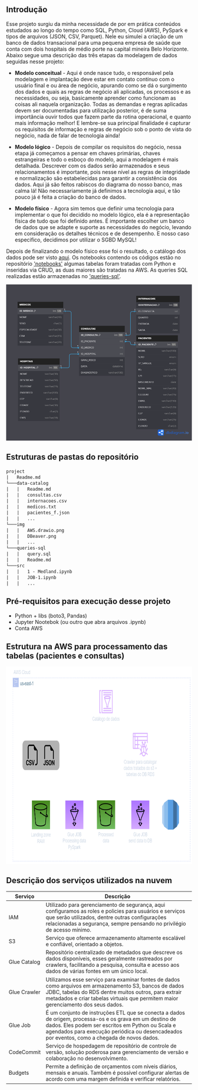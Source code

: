 ## Introdução

Esse projeto surgiu da minha necessidade de por em prática conteúdos estudados ao longo do tempo como SQL, Python, Cloud (AWS), PySpark e tipos de arquivos (JSON, CSV, Parquet). Nele eu simulei a criação de um banco de dados transacional para uma pequena empresa de saúde que conta com dois hospitais de médio porte na capital mineira Belo Horizonte. Abaixo segue uma descrição das três etapas da modelagem de dados seguidas nesse projeto:

* **Modelo conceitual** - Aqui é onde nasce tudo, o responsável pela modelagem e implantação deve estar em contato contínuo com o usuário final e ou área de negócio, apurando como se dá o surgimento dos dados e quais as regras de negócio ali aplicadas, os processos e as necessidades, ou seja, basicamente aprender como funcionam as coisas ali naquela organização. Todas as demandas e regras aplicadas devem ser documentadas para utilização posterior, é de suma importância ouvir todos que fazem parte da rotina operacional, e quanto mais informação melhor! E lembre-se sua principal finalidade é capturar os requisitos de informação e regras de negócio sob o ponto de vista do negócio, nada de falar de tecnologia ainda!

* **Modelo lógico** - Depois de compilar os requisitos do negócio, nessa etapa já começamos a pensar em chaves primárias, chaves estrangeiras e todo o esboço do modelo, aqui a modelagem é mais detalhada. Descrever com os dados serão armazenados e seus relacionamentos é importante, pois nesse nível as regras de integridade e normalização são estabelecidas para garantir a consistência dos dados. Aqui já são feitos rabiscos do diagrama do nosso banco, mas calma lá! Não necessariamente já definimos a tecnologia aqui, e tão pouco já é feita a criação do banco de dados.

* **Modelo físico** - Agora sim temos que definir uma tecnologia para implementar o que foi decidido no modelo lógico, ela é a representação física de tudo que foi definido antes. É importante escolher um banco de dados que se adapte e suporte as necessidades do negócio, levando em consideração os detalhes técnicos e de desempenho. E nosso caso especifico, decidimos por utilizar o SGBD MySQL!

Depois de finalizando o modelo físico esse foi o resultado, o catálogo dos dados pode ser visto [aqui](https://github.com/ViniciusFCarneiro/Medland_Project/tree/main/data-catalog). Os notebooks contendo os códigos estão no repositório ['notebooks'](https://github.com/ViniciusFCarneiro/Medland_Project/tree/main/src) algumas tabelas foram tratadas com Python e inseridas via CRUD, as duas maiores são tratadas na AWS. As queries SQL realizadas estão armazenadas no ['queries-sql'](https://github.com/ViniciusFCarneiro/Medland_Project/tree/main/queries-sql).
 
![Diagrama do banco de dados](img/diagram.png)

## Estruturas de pastas do repositório

```
project
|   Readme.md
└───data-catalog
|   |   Readme.md
|   |   consultas.csv
|   |   internacoes.csv
|   |   medicos.txt
|   |   pacientes_f.json
|   |   ...
└───img
|   |   AWS.drawio.png
|   |   DBeaver.png
|   |   ...
└───queries-sql
|   |   query.sql
|   |   Readme.md
└───src
|   |   1 - Medland.ipynb
|   |   JOB-1.ipynb
|   |   ...
```

## Pré-requisitos para execução desse projeto

- Python + libs (boto3, Pandas)
- Jupyter Nootebok (ou outro que abra arquivos .ipynb)
- Conta AWS

## Estrutura na AWS para processamento das tabelas (pacientes e consultas)

<img src="https://github.com/ViniciusFCarneiro/Medland_Project/blob/main/img/AWS.drawio.png" width="800" height="535" />

## Descrição dos serviços utilizados na nuvem

| Serviço      | Descrição                                                                                                                                                                                                                                                    |
| ------------ | ------------------------------------------------------------------------------------------------------------------------------------------------------------------------------------------------------------------------------------------------------------ |
| IAM          | Utilizado para gerenciamento de segurança, aqui configuramos as roles e policies para usuários e serviços que serão utilizados, dentre outras configurações relacionadas a segurança, sempre pensando no privilégio de acesso mínimo.                        |
| S3           | Serviço que oferece armazenamento altamente escalável e confiável, orientado a objetos.                                                                                                                                                                      |
| Glue Catalog | Repositório centralizado de metadados que descreve os dados disponíveis, esses geralmente rastreados por crawlers, facilitando a pesquisa, consulta e acesso aos dados de várias fontes em um único local.                                                   |
| Glue Crawler | Utilizamos esse serviço para examinar fontes de dados como arquivos em armazenamento S3, bancos de dados JDBC, tabelas do RDS dentre muitos outros, para extrair metadados e criar tabelas virtuais que permitem maior gerenciamento dos seus dados.         |
| Glue Job     | É um conjunto de instruções ETL que se conecta a dados de origem, processa-os e os grava em um destino de dados. Eles podem ser escritos em Python ou Scala e agendados para execução periódica ou desencadeados por eventos, como a chegada de novos dados. |
| CodeCommit   | Serviço de hospedagem de repositório de controle de versão, solução poderosa para gerenciamento de versão e colaboração no desenvolvimento.                                                                                                                  |
| Budgets      | Permite a definição de orçamentos com níveis diários, mensais e anuais. Também é possível configurar alertas de acordo com uma margem definida e verificar relatórios.                                                                                       |
